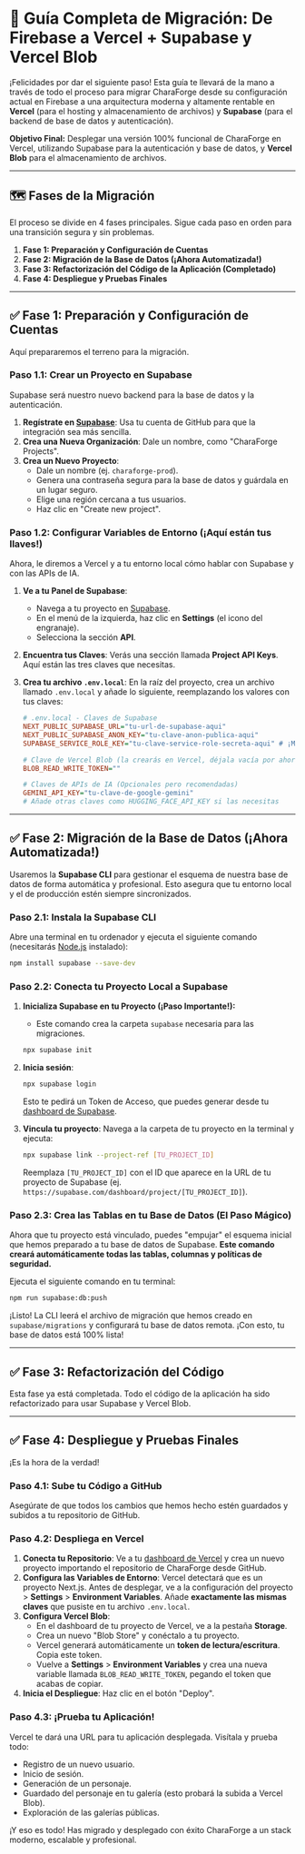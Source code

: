 # 🚀 Guía Completa de Migración: De Firebase a Vercel + Supabase y Vercel Blob

¡Felicidades por dar el siguiente paso! Esta guía te llevará de la mano a través de todo el proceso para migrar CharaForge desde su configuración actual en Firebase a una arquitectura moderna y altamente rentable en **Vercel** (para el hosting y almacenamiento de archivos) y **Supabase** (para el backend de base de datos y autenticación).

**Objetivo Final:** Desplegar una versión 100% funcional de CharaForge en Vercel, utilizando Supabase para la autenticación y base de datos, y **Vercel Blob** para el almacenamiento de archivos.

---

## 🗺️ Fases de la Migración

El proceso se divide en 4 fases principales. Sigue cada paso en orden para una transición segura y sin problemas.

1.  **Fase 1: Preparación y Configuración de Cuentas**
2.  **Fase 2: Migración de la Base de Datos (¡Ahora Automatizada!)**
3.  **Fase 3: Refactorización del Código de la Aplicación (Completado)**
4.  **Fase 4: Despliegue y Pruebas Finales**

---

## ✅ Fase 1: Preparación y Configuración de Cuentas

Aquí prepararemos el terreno para la migración.

### Paso 1.1: Crear un Proyecto en Supabase

Supabase será nuestro nuevo backend para la base de datos y la autenticación.

1.  **Regístrate en [Supabase](https://supabase.com/)**: Usa tu cuenta de GitHub para que la integración sea más sencilla.
2.  **Crea una Nueva Organización**: Dale un nombre, como "CharaForge Projects".
3.  **Crea un Nuevo Proyecto**:
    *   Dale un nombre (ej. `charaforge-prod`).
    *   Genera una contraseña segura para la base de datos y guárdala en un lugar seguro.
    *   Elige una región cercana a tus usuarios.
    *   Haz clic en "Create new project".

### Paso 1.2: Configurar Variables de Entorno (¡Aquí están tus llaves!)

Ahora, le diremos a Vercel y a tu entorno local cómo hablar con Supabase y con las APIs de IA.

1.  **Ve a tu Panel de Supabase**:
    *   Navega a tu proyecto en [Supabase](https://supabase.com/).
    *   En el menú de la izquierda, haz clic en **Settings** (el icono del engranaje).
    *   Selecciona la sección **API**.

2.  **Encuentra tus Claves**: Verás una sección llamada **Project API Keys**. Aquí están las tres claves que necesitas.

3.  **Crea tu archivo `.env.local`**: En la raíz del proyecto, crea un archivo llamado `.env.local` y añade lo siguiente, reemplazando los valores con tus claves:

    ```ini
    # .env.local - Claves de Supabase
    NEXT_PUBLIC_SUPABASE_URL="tu-url-de-supabase-aqui"
    NEXT_PUBLIC_SUPABASE_ANON_KEY="tu-clave-anon-publica-aqui"
    SUPABASE_SERVICE_ROLE_KEY="tu-clave-service-role-secreta-aqui" # ¡MANTENER SECRETA!

    # Clave de Vercel Blob (la crearás en Vercel, déjala vacía por ahora)
    BLOB_READ_WRITE_TOKEN=""

    # Claves de APIs de IA (Opcionales pero recomendadas)
    GEMINI_API_KEY="tu-clave-de-google-gemini"
    # Añade otras claves como HUGGING_FACE_API_KEY si las necesitas
    ```

---

## ✅ Fase 2: Migración de la Base de Datos (¡Ahora Automatizada!)

Usaremos la **Supabase CLI** para gestionar el esquema de nuestra base de datos de forma automática y profesional. Esto asegura que tu entorno local y el de producción estén siempre sincronizados.

### Paso 2.1: Instala la Supabase CLI

Abre una terminal en tu ordenador y ejecuta el siguiente comando (necesitarás [Node.js](https://nodejs.org/en) instalado):
```bash
npm install supabase --save-dev
```

### Paso 2.2: Conecta tu Proyecto Local a Supabase

1.  **Inicializa Supabase en tu Proyecto (¡Paso Importante!):**
    *   Este comando crea la carpeta `supabase` necesaria para las migraciones.

    ```bash
    npx supabase init
    ```

2.  **Inicia sesión**:
    ```bash
    npx supabase login
    ```
    Esto te pedirá un Token de Acceso, que puedes generar desde tu [dashboard de Supabase](https://supabase.com/dashboard/account/tokens).

3.  **Vincula tu proyecto**: Navega a la carpeta de tu proyecto en la terminal y ejecuta:
    ```bash
    npx supabase link --project-ref [TU_PROJECT_ID]
    ```
    Reemplaza `[TU_PROJECT_ID]` con el ID que aparece en la URL de tu proyecto de Supabase (ej. `https://supabase.com/dashboard/project/[TU_PROJECT_ID]`).

### Paso 2.3: Crea las Tablas en tu Base de Datos (El Paso Mágico)

Ahora que tu proyecto está vinculado, puedes "empujar" el esquema inicial que hemos preparado a tu base de datos de Supabase. **Este comando creará automáticamente todas las tablas, columnas y políticas de seguridad.**

Ejecuta el siguiente comando en tu terminal:
```bash
npm run supabase:db:push
```
¡Listo! La CLI leerá el archivo de migración que hemos creado en `supabase/migrations` y configurará tu base de datos remota. ¡Con esto, tu base de datos está 100% lista!

---

## ✅ Fase 3: Refactorización del Código

Esta fase ya está completada. Todo el código de la aplicación ha sido refactorizado para usar Supabase y Vercel Blob.

---

## ✅ Fase 4: Despliegue y Pruebas Finales

¡Es la hora de la verdad!

### Paso 4.1: Sube tu Código a GitHub

Asegúrate de que todos los cambios que hemos hecho estén guardados y subidos a tu repositorio de GitHub.

### Paso 4.2: Despliega en Vercel

1.  **Conecta tu Repositorio**: Ve a tu [dashboard de Vercel](https://vercel.com/new) y crea un nuevo proyecto importando el repositorio de CharaForge desde GitHub.
2.  **Configura las Variables de Entorno**: Vercel detectará que es un proyecto Next.js. Antes de desplegar, ve a la configuración del proyecto > **Settings** > **Environment Variables**. Añade **exactamente las mismas claves** que pusiste en tu archivo `.env.local`.
3.  **Configura Vercel Blob**:
    *   En el dashboard de tu proyecto de Vercel, ve a la pestaña **Storage**.
    *   Crea un nuevo "Blob Store" y conéctalo a tu proyecto.
    *   Vercel generará automáticamente un **token de lectura/escritura**. Copia este token.
    *   Vuelve a **Settings** > **Environment Variables** y crea una nueva variable llamada `BLOB_READ_WRITE_TOKEN`, pegando el token que acabas de copiar.
4.  **Inicia el Despliegue**: Haz clic en el botón "Deploy".

### Paso 4.3: ¡Prueba tu Aplicación!

Vercel te dará una URL para tu aplicación desplegada. Visítala y prueba todo:
*   Registro de un nuevo usuario.
*   Inicio de sesión.
*   Generación de un personaje.
*   Guardado del personaje en tu galería (esto probará la subida a Vercel Blob).
*   Exploración de las galerías públicas.

¡Y eso es todo! Has migrado y desplegado con éxito CharaForge a un stack moderno, escalable y profesional.
